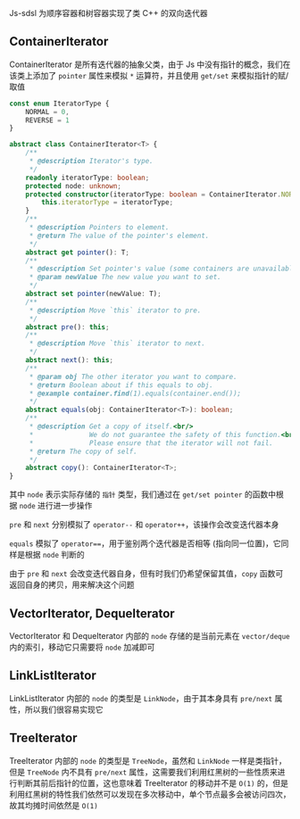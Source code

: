 Js-sdsl 为顺序容器和树容器实现了类 C++ 的双向迭代器

## ContainerIterator

ContainerIterator 是所有迭代器的抽象父类，由于 Js 中没有指针的概念，我们在该类上添加了 `pointer` 属性来模拟 `*` 运算符，并且使用 `get/set` 来模拟指针的赋/取值

```typescript
const enum IteratorType {
    NORMAL = 0,
    REVERSE = 1
}

abstract class ContainerIterator<T> {
    /**
     * @description Iterator's type.
     */
    readonly iteratorType: boolean;
    protected node: unknown;
    protected constructor(iteratorType: boolean = ContainerIterator.NORMAL) {
        this.iteratorType = iteratorType;
    }
    /**
     * @description Pointers to element.
     * @return The value of the pointer's element.
     */
    abstract get pointer(): T;
    /**
     * @description Set pointer's value (some containers are unavailable).
     * @param newValue The new value you want to set.
     */
    abstract set pointer(newValue: T);
    /**
     * @description Move `this` iterator to pre.
     */
    abstract pre(): this;
    /**
     * @description Move `this` iterator to next.
     */
    abstract next(): this;
    /**
     * @param obj The other iterator you want to compare.
     * @return Boolean about if this equals to obj.
     * @example container.find(1).equals(container.end());
     */
    abstract equals(obj: ContainerIterator<T>): boolean;
    /**
     * @description Get a copy of itself.<br/>
     *              We do not guarantee the safety of this function.<br/>
     *              Please ensure that the iterator will not fail.
     * @return The copy of self.
     */
    abstract copy(): ContainerIterator<T>;
}
```

其中 `node` 表示实际存储的 `指针` 类型，我们通过在 `get/set pointer` 的函数中根据 `node` 进行进一步操作

`pre` 和 `next` 分别模拟了 `operator--` 和 `operator++`，该操作会改变迭代器本身

`equals` 模拟了 `operator==`，用于鉴别两个迭代器是否相等 (指向同一位置)，它同样是根据 `node` 判断的

由于 `pre` 和 `next` 会改变迭代器自身，但有时我们仍希望保留其值，`copy` 函数可返回自身的拷贝，用来解决这个问题

## VectorIterator, DequeIterator

VectorIterator 和 DequeIterator 内部的 `node` 存储的是当前元素在 `vector/deque` 内的索引，移动它只需要将 `node` 加减即可

## LinkListIterator

LinkListIterator 内部的 `node` 的类型是 `LinkNode`，由于其本身具有 `pre/next` 属性，所以我们很容易实现它

## TreeIterator

TreeIterator 内部的 `node` 的类型是 `TreeNode`，虽然和 `LinkNode` 一样是类指针，但是 `TreeNode` 内不具有 `pre/next` 属性，这需要我们利用红黑树的一些性质来进行判断其前后指针的位置，这也意味着 TreeIterator 的移动并不是 `O(1)` 的，但是利用红黑树的特性我们依然可以发现在多次移动中，单个节点最多会被访问四次，故其均摊时间依然是 `O(1)`
